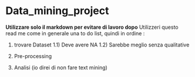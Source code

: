 # Data_mining_project
**Utilizzare solo il markdown per evitare di lavoro dopo**
Utilizzeri questo read me come in generale una to do list, quindi in ordine : 

1) trovare Dataset
    1.1) Deve avere NA
    1.2) Sarebbe meglio senza qualitative

3) Pre-processing
4) Analisi (io direi di non fare text mining)
